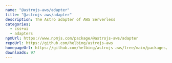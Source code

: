 ```yaml
---
name: "@astrojs-aws/adapter"
title: "@astrojs-aws/adapter"
description: The Astro adapter of AWS Serverless
categories:
  - css+ui
  - adapters
npmUrl: https://www.npmjs.com/package/@astrojs-aws/adapter
repoUrl: https://github.com/helbing/astrojs-aws
homepageUrl: https://github.com/helbing/astrojs-aws/tree/main/packages/adapter
downloads: 97
---
```

